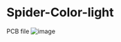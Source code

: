 # Spider-Color-light
PCB file
![image](https://user-images.githubusercontent.com/52250518/120651322-3d33ea00-c4b1-11eb-9af2-1309b6b14fa8.png)
